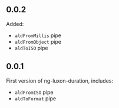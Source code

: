 ## 0.0.2

Added:

 - `aldFromMillis` pipe
 - `aldFromObject` pipe
 - `aldToISO` pipe

## 0.0.1

First version of ng-luxon-duration, includes:

 - `aldFromISO` pipe
 - `aldToFormat` pipe
